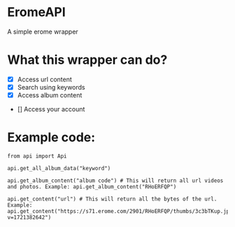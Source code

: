 # EromeAPI
A simple erome wrapper

# What this wrapper can do?

- [x] Access url content
- [x] Search using keywords
- [x] Access album content
- [] Access your account

# Example code:
```
from api import Api

api.get_all_album_data("keyword")

api.get_album_content("album code") # This will return all url videos and photos. Example: api.get_album_content("RHoERFQP")

api.get_content("url") # This will return all the bytes of the url. Example: api.get_content("https://s71.erome.com/2901/RHoERFQP/thumbs/3c3bTKup.jpeg?v=1721382642")
```
